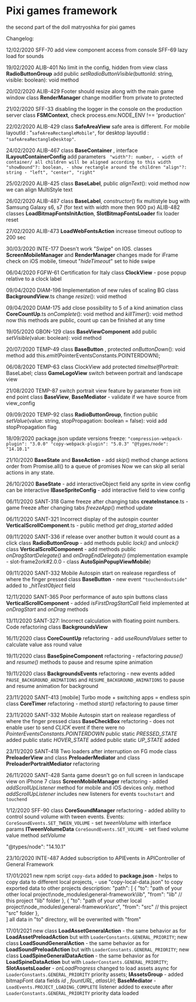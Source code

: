 # Pixi games framework

the second part of the doll matryoshka for pixi games

Changelog:

12/02/2020
SFF-70 add view component access from console
SFF-69 lazy load for sounds

19/02/2020
ALIB-401 No limit in the config, hidden from view 
class **RadioButtonGroup** add public _setRadioButtonVisible_(buttonId: string, visible: boolean): void method 

20/02/2020
ALIB-429 Footer should resize along with the main game window
class **RenderManager** change modifier from private to protected 

21/02/2020
SFF-33 disabling the logger in the console on the production server
class **FSMContext**, check process.env.NODE_ENV !== 'production'

22/02/2020
ALIB-429
class **SafeAreaView** safe area is different.
 For mobile layoutId : "`safeAreaRectangleMobile"`, 
 for desktop layoutId : `"safeAreaRectangleDesktop"`.
 
 24/02/2020
 ALIB-467 
 class **BaseContainer** , interface **ILayoutContainerConfig**
 add parameters 
` "width"?: number, - width of container/ all children will be aligned according to this width
"showBound"?: boolean, - show rectangle around the children
"align"?: string - "left", "center", "right"`

25/02/2020
ALIB-425
class **BaseLabel**, public _alignText_(): void  method
now we can align MultiStyle text

26/02/2020
ALIB-487
class **BaseLabel**, _constructor_()
fix multistyle bug with Samsung Galaxy s6, s7 (for text with width more then 900 px)
ALIB-482
classes **LoadBitmapFontsInitAction**, **SlotBitmapFontsLoader**
fix loader reset

27/02/2020
ALIB-473
**LoadWebFontsAction** increase timeout outloop to 200 sec

30/03/2020
INTE-177
Doesn't work "Swipe" on IOS.
classes **ScreenMobileManager** and **RenderManager**
changes made for iFrame check on iOS mobile, timeout "_hideTimeout_" set to hide swipe

06/04/2020
FGFW-61 Certification for Italy
class **ClockView** - pose popup relative to a clock label

09/04/2020
DIAM-196 Implementation of new rules of scaling BG
class **BackgroundView**.ts change _resize_(): void method

09/04/2020
DIAM-175 add close possibility to 5 of a kind animation
class **CoreCountUp**.ts _onComplete_(): void method and _killTimer_(): void method
now this methods are public, count up can be finished at any time

19/05/2020
GBON-129
class **BaseViewComponent** add public _setVisible_(value: boolean): void method

20/07/2020
TEMP-49
class **BaseButton** , protected _onButtonDown_(): void method
add this._emit_(PointerEventsConstants.POINTERDOWN);

06/08/2020
TEMP-63
class ClockView
add protected _timeItselfPortrait_: BaseLabel; 
class **GameLogoView**
switch between portrait and landscape view 

21/08/2020
TEMP-87
switch portrait view feature by parameter from init end point
class **BaseView**, **BaseMediator** - validate if we have source from view_config

09/09/2020
TEMP-92
class **RadioButtonGroup**, finction public _setValue_(value: string, stopPropagation: boolean = false): void
add stopPropagation flag

18/09/2020
package.json update versions freeze:
`"compression-webpack-plugin": "3.0.0"
"copy-webpack-plugin": "5.0.3"
"@types/node": "14.10.1"`

21/10/2020
**BaseState** and **BaseAction** - add _skip_() method
change actions order from Promise.all() to a queue of promises
Now we can skip all serial actions in any state. 

26/10/2020
**BaseState** - add interactiveObject field
any sprite in view config can be interactive
**IBaseSpriteConfig** - add interactive field to view config

06/11/2020
SANT-318 Game freeze after changing tabs
**createInstance**.ts - game freeze after changing tabs 
_freezeApp_() method update

06/11/2020
SANT-321 Incorrect display of the autospin counter
**VerticalScrollComponent**.ts - public method _get drag_started_ added

09/11/2020
SANT-336 if release over another button it would count as a click
class **RadioButtonGroup** - add methods public _lock()_ and _unlock()_
class **VerticalScrollComponent** - add methods public _onDragStartDelegate()_ and _onDragEndDelegate()_
(implementation example - slot-frame2ork#2.0.0 - class **AutoSpinPopupViewMobile**)

09/11/2020
SANT-332 Mobile Autospin start on realease regardless of where the finger pressed
class **BaseButton** - new event `"touchendoutside"` added to __hitTestObject_ field

12/11/2020
SANT-365 Poor performance of auto spin buttons
class **VerticalScrollComponent** - added _isFirstDragStartCall_ field
implemented at _onDragStart_ and _onDrag_ methods

13/11/2020
SANT-327: Incorrect calculation with floating point numbers. 
Code refactoring class **BackgroundsView**

16/11/2020
class **CoreCountUp** refactoring - add _useRoundValues_ setter to calculate value ass round value

19/11/2020
class **BaseSpineComponent** refactoring - refactoring _pause()_ and _resume()_ methods to pause and resume spine animation

19/11/2020
class **BackgroundsEvents** refactoring - new events added `PAUSE_BACKGROUND_ANIMATIONS` and `RESUME_BACKGROUND_ANIMATIONS` to pause and resume animation for background

23/11/2020
SANT-413 [mobile] Turbo mode + switching apps = endless spin
class **CoreTimer** refactoring - method _start()_ refactoring to pause timer

23/11/2020
SANT-332 Mobile Autospin start on realease regardless of where the finger pressed
class **BaseCheckBox** refactoring - does not enable user to send _CLICK_ event if there were no _PointerEventsConstants.POINTERDOWN_
  public static _PRESSED_STATE_ added
  public static _HOVER_STATE_ added
  public static _UP_STATE_ added
  
23/11/2020
SANT-418 Two loaders after interruption on FG mode
class **PreloaderView** and class **PreloaderMediator** and class **PreloaderPortraitMediator** refactoring

26/11/2020
SANT-428 Santa game doesn't go on full screen in landscape view on iPhone 7
class **ScreenMobileManager** refactoring - added _addScrollUpListener_ method for mobile and iOS devices only.
 method _addScrollUpListener_ includes new listeners for events `touchstart` and `touchend`
 
1/12/2020
SFF-90
class **CoreSoundManager** refactoring - added ability to control sound volume with tween events.
Events: 
`CoreSoundEvents.SET_TWEEN_VOLUME` - set _tweenVolume_ with interface params **ITweenVolumeData**
`CoreSoundEvents.SET_VOLUME` - set fixed volume value method _setVolume_

"@types/node": "14.10.1"

23/10/2020
INTE-487
Added subscription to APIEvents in APIController of General Framework

17/01/2021
  new npm script `copy-data` added to **package.json**
     - helps to copy data to different local projects,
     - use "copy-local-data.json" to copy exported data to other projects
        description:
            "path": [
                {
                  "to": "path of your other local project\\node_modules\\general-framework\\lib",
                  "from": "lib"  // this project "lib" folder
                },
                {
                  "to": "path of your other local project\\node_modules\\general-framework\\src",
                  "from": "src" // this project "src" folder
                },    
            ]
         all data in "to" directory, will be overwrited with "from"
         
17/01/2021
  new class **LoadAssetGeneralAction** - the same behavior as for **LoadAssetPreloadAction** but with `LoaderConstants.GENERAL_PRIORITY`;
  new class **LoadSoundGeneralAction** - the same behavior as for **LoadSoundPreloadAction** but with `LoaderConstants.GENERAL_PRIORITY`;
  new class **LoadSpineGeneralDataAction** - the same behavior as for **LoadSpineDataAction** but with `LoaderConstants.GENERAL_PRIORITY`;
  **SlotAssetsLoader** - _onLoadProgress_ changed to load assets async for `LoaderConstants.GENERAL_PRIORITY` priority assets;
  **IAssetsGroup** - added bitmapFont data fields _id_ , _fountURL_, _atlasUrl_;
  **BaseMediator** - `LoadEvents.PROJECT_LOADING_COMPLETE` listener added to execute after `LoaderConstants.GENERAL_PRIORITY` priority data loaded


